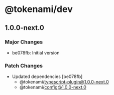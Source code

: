 # @tokenami/dev

## 1.0.0-next.0

### Major Changes

- be078fb: Initial version

### Patch Changes

- Updated dependencies [be078fb]
  - @tokenami/typescript-plugin@1.0.0-next.0
  - @tokenami/config@1.0.0-next.0
